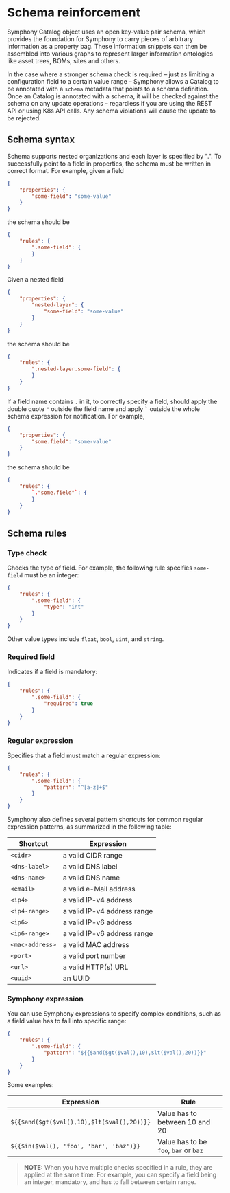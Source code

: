 # Schema reinforcement

Symphony Catalog object uses an open key-value pair schema, which provides the foundation for Symphony to carry pieces of arbitrary information as a property bag. These information snippets can then be assembled into various graphs to represent larger information ontologies like asset trees, BOMs, sites and others.

In the case where a stronger schema check is required – just as limiting a configuration field to a certain value range – Symphony allows a Catalog to be annotated with a `schema` metadata that points to a schema definition. Once an Catalog is annotated with a schema, it will be checked against the schema on any update operations – regardless if you are using the REST API or using K8s API calls. Any schema violations will cause the update to be rejected.

## Schema syntax

Schema supports nested organizations and each layer is specified by ".". To successfully point to a field in properties, the schema must be written in correct format. For example, given a field
```json
{
    "properties": {
        "some-field": "some-value"
    }
}
```
the schema should be
```json
{
    "rules": {
        ".some-field": {
        }
    }
}
```
Given a nested field
```json
{
    "properties": {
        "nested-layer": {
            "some-field": "some-value"
        }
    }
}
```
the schema should be
```json
{
    "rules": {
        ".nested-layer.some-field": {
        }
    }
}
```
If a field name contains `.` in it, to correctly specify a field, should apply the double quote `"` outside the field name and apply <code>\`</code> outside the whole schema expression for notification. For example,
```json
{
    "properties": {
        "some.field": "some-value"
    }
}
```
the schema should be
```json
{
    "rules": {
        `."some.field"`: {
        }
    }
}
```

## Schema rules

### Type check
Checks the type of field. For example, the following rule specifies `some-field` must be an integer:

```json
{
    "rules": {
        ".some-field": {
            "type": "int"
        }
    }
}
```
Other value types include `float`, `bool`, `uint`, and `string`.

### Required field

Indicates if a field is mandatory:

```json
{
    "rules": {
        ".some-field": {
            "required": true
        }
    }
}
```

### Regular expression

Specifies that a field must match a regular expression:

```json
{
    "rules": {
        ".some-field": {
            "pattern": "^[a-z]+$"
        }
    }
}
```

Symphony also defines several pattern shortcuts for common regular expression patterns, as summarized in the following table:

|Shortcut| Expression|
|--------|--------|
|`<cidr>`| a valid CIDR range |
| `<dns-label>`| a valid DNS label|
| `<dns-name>` | a valid DNS name|
| `<email>` | a valid e-Mail address|
|`<ip4>`| a valid IP-v4 address|
|`<ip4-range>`|a valid IP-v4 address range|
|`<ip6>`|a valid IP-v6 address|
|`<ip6-range>`|a valid IP-v6 address range|
|`<mac-address>`| a valid MAC address|
|`<port>`|a valid port number|
| `<url>` | a valid HTTP(s) URL |
| `<uuid>` | an UUID |

### Symphony expression
You can use Symphony expressions to specify complex conditions, such as a field value has to fall into specific range:

```json
{
    "rules": {
        ".some-field": {
            "pattern": "${{$and($gt($val(),10),$lt($val(),20))}}"
        }
    }
}
```
Some examples:

|Expression| Rule|
|--------|--------|
|`${{$and($gt($val(),10),$lt($val(),20))}}`| Value has to between 10 and 20 |
|`${{$in($val(), 'foo', 'bar', 'baz')}}`| Value has to be `foo`, `bar` or `baz` |

> **NOTE:** When you have multiple checks specified in a rule, they are applied at the same time. For example, you can specify a field being an integer, mandatory, and has to fall between certain range.

